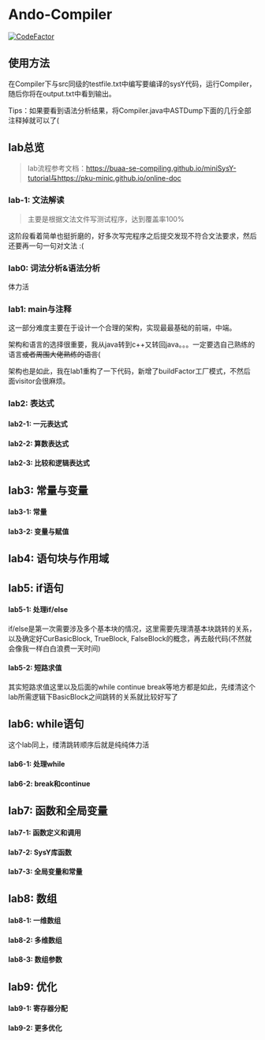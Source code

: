 # Ando-Compiler
[![CodeFactor](https://www.codefactor.io/repository/github/ando233/ando-compiler/badge)](https://www.codefactor.io/repository/github/ando233/ando-compiler)
## 使用方法

在Compiler下与src同级的testfile.txt中编写要编译的sysY代码，运行Compiler，随后你将在output.txt中看到输出。

Tips：如果要看到语法分析结果，将Compiler.java中ASTDump下面的几行全部注释掉就可以了(

## lab总览

> lab流程参考文档：https://buaa-se-compiling.github.io/miniSysY-tutorial与https://pku-minic.github.io/online-doc

### lab-1: 文法解读

> 主要是根据文法文件写测试程序，达到覆盖率100%

这阶段看着简单也挺折磨的，好多次写完程序之后提交发现不符合文法要求，然后还要再一句一句对文法 :(

### lab0: 词法分析&语法分析

体力活

### lab1: main与注释

这一部分难度主要在于设计一个合理的架构，实现最最基础的前端，中端。

架构和语言的选择很重要，我从java转到c++又转回java。。。一定要选自己熟练的语言~~或者周围大佬熟练的语言~~(

架构也是如此，我在lab1重构了一下代码，新增了buildFactor工厂模式，不然后面visitor会很麻烦。

### lab2: 表达式

#### lab2-1: 一元表达式



#### lab2-2: 算数表达式



#### lab2-3: 比较和逻辑表达式



## lab3: 常量与变量

#### lab3-1: 常量

#### lab3-2: 变量与赋值

## lab4: 语句块与作用域

## lab5: if语句

#### lab5-1: 处理if/else

if/else是第一次需要涉及多个基本块的情况，这里需要先理清基本块跳转的关系，以及确定好CurBasicBlock, TrueBlock, FalseBlock的概念，再去敲代码(不然就会像我一样白白浪费一天时间)

#### lab5-2: 短路求值

其实短路求值这里以及后面的while continue break等地方都是如此，先缕清这个lab所需逻辑下BasicBlock之间跳转的关系就比较好写了

## lab6: while语句

这个lab同上，缕清跳转顺序后就是纯纯体力活

#### lab6-1: 处理while

#### lab6-2: break和continue

## lab7: 函数和全局变量

#### lab7-1: 函数定义和调用

#### lab7-2: SysY库函数

#### lab7-3: 全局变量和常量

## lab8: 数组

#### lab8-1: 一维数组

#### lab8-2: 多维数组

#### lab8-3: 数组参数

## lab9: 优化

#### lab9-1: 寄存器分配

#### lab9-2: 更多优化
